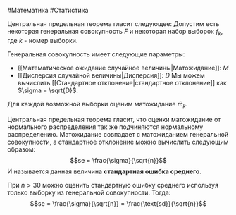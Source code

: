 #Математика #Статистика 

Центральная предельная теорема гласит следующее:
Допустим есть некоторая генеральная совокупность $F$ и некоторая набор выборок $f_{k}$, где $k$ - номер выборки.

Генеральная совокупность имеет следующие параметры:
- [[Математическое ожидание случайное величины|Матожидание]]: $M$ 
- [[Дисперсия случайной величины|Дисперсия]]: $D$
Мы можем вычислить [[Стандартное отклонение|стандартное отклонение]] как $\sigma = \sqrt{D}$.

Для каждой возможной выборки оценим матожидание $\bar m_{k}$. 

Центральная предельная теорема гласит, что оценки матожидание от нормального распределения так же подчиняются нормальному распределению. Матожидание совпадает с матожиданием генеральной совокупности, а стандартное отклонение можно вычислить следующим образом:
$$se = \frac{\sigma}{\sqrt{n}}$$
И называется данная величина **стандартная ошибка среднего**.

При $n > 30$ можно оценить стандартную ошибку среднего используя только выборку из генеральной совокупности. Тогда:
$$se = \frac{\sigma}{\sqrt{n}} = \frac{\text{sd}}{\sqrt{n}}$$

